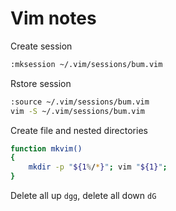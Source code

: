 # Vim notes

Create session

```sh
:mksession ~/.vim/sessions/bum.vim
```

Rstore session

```sh
:source ~/.vim/sessions/bum.vim
vim -S ~/.vim/sessions/bum.vim
```

Create file and nested directories

```bash
function mkvim()
{ 
    mkdir -p "${1%/*}"; vim "${1}"; 
}
```

Delete all up `dgg`, delete all down `dG`
